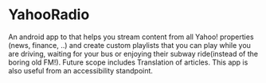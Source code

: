 YahooRadio
==========

An android app to that helps you stream content from all Yahoo! properties (news, finance, ..) and create custom playlists that you can play while you are driving, waiting for your bus or enjoying their subway ride(instead of the boring old FM!).
Future scope includes Translation of articles. This app is also useful from an accessibility standpoint.
